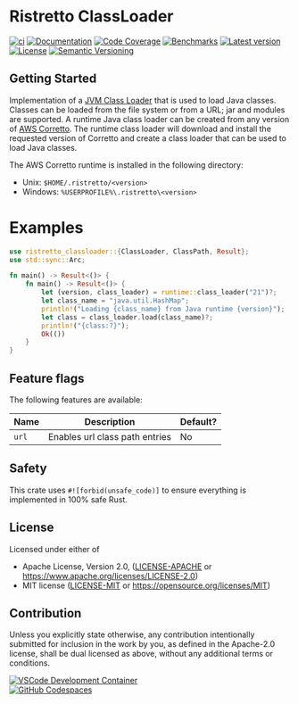 # Ristretto ClassLoader

[![ci](https://github.com/theseus-rs/ristretto/actions/workflows/ci.yml/badge.svg?branch=main)](https://github.com/theseus-rs/ristretto/actions/workflows/ci.yml)
[![Documentation](https://docs.rs/ristretto_classloader/badge.svg)](https://docs.rs/ristretto_classloader)
[![Code Coverage](https://codecov.io/gh/theseus-rs/ristretto/branch/main/graph/badge.svg)](https://codecov.io/gh/theseus-rs/ristretto)
[![Benchmarks](https://img.shields.io/badge/%F0%9F%90%B0_bencher-enabled-6ec241)](https://bencher.dev/perf/theseus-rs-ristretto)
[![Latest version](https://img.shields.io/crates/v/ristretto_classloader.svg)](https://crates.io/crates/ristretto_classloader)
[![License](https://img.shields.io/crates/l/ristretto_classloader)](https://github.com/theseus-rs/ristretto#license)
[![Semantic Versioning](https://img.shields.io/badge/%E2%9A%99%EF%B8%8F_SemVer-2.0.0-blue)](https://semver.org/spec/v2.0.0.html)

## Getting Started

Implementation of a [JVM Class Loader](https://docs.oracle.com/javase/specs/jvms/se23/html/jvms-4.html)
that is used to load Java classes. Classes can be loaded from the file system or from a URL;
jar and modules are supported. A runtime Java class loader can be created from any version of
[AWS Corretto](https://github.com/corretto). The runtime class loader will download and install
the requested version of Corretto and create a class loader that can be used to load Java
classes.

The AWS Corretto runtime is installed in the following directory:

- Unix: `$HOME/.ristretto/<version>`
- Windows: `%USERPROFILE%\.ristretto\<version>`

# Examples

```rust
use ristretto_classloader::{ClassLoader, ClassPath, Result};
use std::sync::Arc;

fn main() -> Result<()> {
    fn main() -> Result<()> {
        let (version, class_loader) = runtime::class_loader("21")?;
        let class_name = "java.util.HashMap";
        println!("Loading {class_name} from Java runtime {version}");
        let class = class_loader.load(class_name)?;
        println!("{class:?}");
        Ok(())
    }
}
```

## Feature flags

The following features are available:

| Name  | Description                    | Default? |
|-------|--------------------------------|----------|
| `url` | Enables url class path entries | No       |

## Safety

This crate uses `#![forbid(unsafe_code)]` to ensure everything is implemented in 100% safe Rust.

## License

Licensed under either of

* Apache License, Version 2.0, ([LICENSE-APACHE](LICENSE-APACHE) or https://www.apache.org/licenses/LICENSE-2.0)
* MIT license ([LICENSE-MIT](LICENSE-MIT) or https://opensource.org/licenses/MIT)

## Contribution

Unless you explicitly state otherwise, any contribution intentionally submitted
for inclusion in the work by you, as defined in the Apache-2.0 license, shall be dual licensed as above, without any
additional terms or conditions.

<a href="https://vscode.dev/redirect?url=vscode://ms-vscode-remote.remote-containers/cloneInVolume?url=https://github.com/theseus-rs/ristretto">
<img
  src="https://img.shields.io/static/v1?label=VSCode%20Development%20Container&logo=visualstudiocode&message=Open&color=orange"
  alt="VSCode Development Container"
/>
</a>
<br/>
<a href="https://github.dev/theseus-rs/ristretto">
<img
  src="https://img.shields.io/static/v1?label=GitHub%20Codespaces&logo=github&message=Open&color=orange"
  alt="GitHub Codespaces"
/>
</a>
